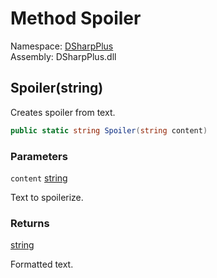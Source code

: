 # Method Spoiler

Namespace: [DSharpPlus](DSharpPlus.md)  
Assembly: DSharpPlus.dll

## <a id="DSharpPlus_Formatter_Spoiler_System_String_"></a>Spoiler\(string\)

Creates spoiler from text.

```csharp
public static string Spoiler(string content)
```

### Parameters

`content` [string](https://learn.microsoft.com/dotnet/api/system.string)

Text to spoilerize.

### Returns

[string](https://learn.microsoft.com/dotnet/api/system.string)

Formatted text.


